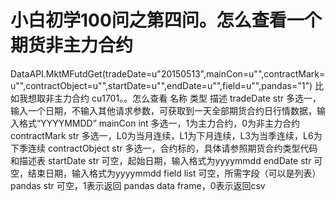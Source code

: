 # 小白初学100问之第四问。怎么查看一个期货非主力合约

DataAPI.MktMFutdGet(tradeDate=u"20150513",mainCon=u"",contractMark=u"",contractObject=u"",startDate=u"",endDate=u"",field=u"",pandas="1")
比如我想取非主力合约 cu1701。。怎么查看
名称	类型	描述
tradeDate	str	多选一，输入一个日期，不输入其他请求参数，可获取到一天全部期货合约日行情数据，输入格式“YYYYMMDD”
mainCon	int	多选一，1为主力合约，0为非主力合约
contractMark	str	多选一，L0为当月连续，L1为下月连续，L3为当季连续，L6为下季连续
contractObject	str	多选一，合约标的，具体请参照期货合约类型代码和描述表
startDate	str	可空，起始日期，输入格式为yyyymmdd
endDate	str	可空，结束日期，输入格式为yyyymmdd
field	list	可空，所需字段（可以是列表）
pandas	str	可空，1表示返回 pandas data frame，0表示返回csv